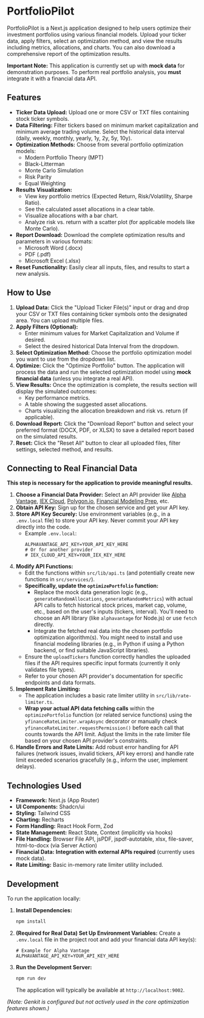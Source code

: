 # PortfolioPilot

PortfolioPilot is a Next.js application designed to help users optimize their investment portfolios using various financial models. Upload your ticker data, apply filters, select an optimization method, and view the results including metrics, allocations, and charts. You can also download a comprehensive report of the optimization results.

**Important Note:** This application is currently set up with **mock data** for demonstration purposes. To perform real portfolio analysis, you **must** integrate it with a financial data API.

## Features

*   **Ticker Data Upload:** Upload one or more CSV or TXT files containing stock ticker symbols.
*   **Data Filtering:** Filter tickers based on minimum market capitalization and minimum average trading volume. Select the historical data interval (daily, weekly, monthly, yearly, 1y, 2y, 5y, 10y).
*   **Optimization Methods:** Choose from several portfolio optimization models:
    *   Modern Portfolio Theory (MPT)
    *   Black-Litterman
    *   Monte Carlo Simulation
    *   Risk Parity
    *   Equal Weighting
*   **Results Visualization:**
    *   View key portfolio metrics (Expected Return, Risk/Volatility, Sharpe Ratio).
    *   See the calculated asset allocations in a clear table.
    *   Visualize allocations with a bar chart.
    *   Analyze risk vs. return with a scatter plot (for applicable models like Monte Carlo).
*   **Report Download:** Download the complete optimization results and parameters in various formats:
    *   Microsoft Word (.docx)
    *   PDF (.pdf)
    *   Microsoft Excel (.xlsx)
*   **Reset Functionality:** Easily clear all inputs, files, and results to start a new analysis.

## How to Use

1.  **Upload Data:** Click the "Upload Ticker File(s)" input or drag and drop your CSV or TXT files containing ticker symbols onto the designated area. You can upload multiple files.
2.  **Apply Filters (Optional):**
    *   Enter minimum values for Market Capitalization and Volume if desired.
    *   Select the desired historical Data Interval from the dropdown.
3.  **Select Optimization Method:** Choose the portfolio optimization model you want to use from the dropdown list.
4.  **Optimize:** Click the "Optimize Portfolio" button. The application will process the data and run the selected optimization model using **mock financial data** (unless you integrate a real API).
5.  **View Results:** Once the optimization is complete, the results section will display the simulated outcomes:
    *   Key performance metrics.
    *   A table showing the suggested asset allocations.
    *   Charts visualizing the allocation breakdown and risk vs. return (if applicable).
6.  **Download Report:** Click the "Download Report" button and select your preferred format (DOCX, PDF, or XLSX) to save a detailed report based on the simulated results.
7.  **Reset:** Click the "Reset All" button to clear all uploaded files, filter settings, selected method, and results.

## Connecting to Real Financial Data

**This step is necessary for the application to provide meaningful results.**

1.  **Choose a Financial Data Provider:** Select an API provider like [Alpha Vantage](https://www.alphavantage.co/), [IEX Cloud](https://iexcloud.io/), [Polygon.io](https://polygon.io/), [Financial Modeling Prep](https://financialmodelingprep.com/), etc.
2.  **Obtain API Key:** Sign up for the chosen service and get your API key.
3.  **Store API Key Securely:** Use environment variables (e.g., in a `.env.local` file) to store your API key. Never commit your API key directly into the code.
    *   Example `.env.local`:
        ```
        ALPHAVANTAGE_API_KEY=YOUR_API_KEY_HERE
        # Or for another provider
        # IEX_CLOUD_API_KEY=YOUR_IEX_KEY_HERE
        ```
4.  **Modify API Functions:**
    *   Edit the functions within `src/lib/api.ts` (and potentially create new functions in `src/services/`).
    *   **Specifically, update the `optimizePortfolio` function:**
        *   Replace the mock data generation logic (e.g., `generateRandomAllocations`, `generateRandomMetrics`) with actual API calls to fetch historical stock prices, market cap, volume, etc., based on the user's inputs (tickers, interval). You'll need to choose an API library (like `alphavantage` for Node.js) or use `fetch` directly.
        *   Integrate the fetched real data into the chosen portfolio optimization algorithm(s). You might need to install and use financial modeling libraries (e.g., in Python if using a Python backend, or find suitable JavaScript libraries).
    *   Ensure the `uploadTickers` function correctly handles the uploaded files if the API requires specific input formats (currently it only validates file types).
    *   Refer to your chosen API provider's documentation for specific endpoints and data formats.
5.  **Implement Rate Limiting:**
    *   The application includes a basic rate limiter utility in `src/lib/rate-limiter.ts`.
    *   **Wrap your actual API data fetching calls** within the `optimizePortfolio` function (or related service functions) using the `yfinanceRateLimiter.wrapAsync` decorator or manually check `yfinanceRateLimiter.requestPermission()` before each call that counts towards the API limit. Adjust the limits in the rate limiter file based on your chosen API provider's constraints.
6.  **Handle Errors and Rate Limits:** Add robust error handling for API failures (network issues, invalid tickers, API key errors) and handle rate limit exceeded scenarios gracefully (e.g., inform the user, implement delays).

## Technologies Used

*   **Framework:** Next.js (App Router)
*   **UI Components:** Shadcn/ui
*   **Styling:** Tailwind CSS
*   **Charting:** Recharts
*   **Form Handling:** React Hook Form, Zod
*   **State Management:** React State, Context (implicitly via hooks)
*   **File Handling:** Browser File API, jsPDF, jspdf-autotable, xlsx, file-saver, html-to-docx (via Server Action)
*   **Financial Data:** **Integration with external APIs required** (currently uses mock data).
*   **Rate Limiting:** Basic in-memory rate limiter utility included.

## Development

To run the application locally:

1.  **Install Dependencies:**
    ```bash
    npm install
    ```
2.  **(Required for Real Data) Set Up Environment Variables:** Create a `.env.local` file in the project root and add your financial data API key(s):
    ```
    # Example for Alpha Vantage
    ALPHAVANTAGE_API_KEY=YOUR_API_KEY_HERE
    ```
3.  **Run the Development Server:**
    ```bash
    npm run dev
    ```
    The application will typically be available at `http://localhost:9002`.

*(Note: Genkit is configured but not actively used in the core optimization features shown.)*
